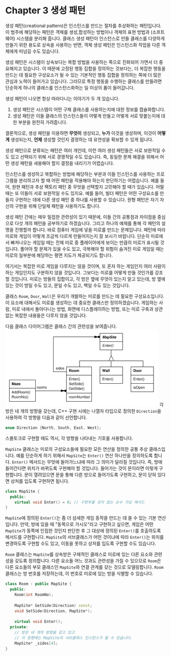 # Chapter 3 생성 패턴
생성 패턴(creational pattern)은 인스턴스를 만드는 절차를 추상화하는 패턴입니다. 이 범주에 해당하는 패턴은 객체를 생성,합성하는 방법이나 객체의 표현 방법과 (소프트웨어) 시스템을 분리해 줍니다. 클래스 생성 패턴이 인스턴스로 만들 클래스를 다양하게 만들기 위한 용도로 상속을 사용하는 반면, 객체 생성 패턴은 인스턴스화 작업을 다른 객체에게 떠넘길 수도 있습니다.

생성 패턴은 시스템이 상속보다는 복합 방법을 사용하는 쪽으로 진화되어 가면서 더 중요해지고 있습니다. 이 때문에 고정된 행동 집합을 정의하는 것보다는, 더 복잡한 행동을 만드는 데 필요한 구성요소가 될 수 있는 기본적인 행동 집합을 정의하는 쪽에 더 많은 관심과 노력이 들어가고 있습니다. 그러므로 특정 행동을 수행하는 클래스를 만들려면 단순하게 하나의 클래스를 인스턴스화하는 일 이상의 품이 들어갑니다.

생성 패턴이 나오면 항상 따라다니는 이야기가 두 개 있습니다.
1. 생성 패턴은 시스템이 어떤 구체 클래스를 사용하는지에 대한 정보를 캡슐화합니다.
2. 생성 패턴은 이들 클래스의 인스턴스들이 어떻게 만들고 어떻게 서로 맞붙는지에 대한 부분을 완전히 가려줍니다.

결론적으로, 생성 패턴을 이용하면 **무엇이** 생성되고, **누가** 이것을 생성하며, 이것이 **어떻게** 생성되는지, **언제** 생성할 것인지 결정하는 데 유연성을 확보할 수 있게 됩니다.

생성 패턴으로 분류되는 패턴은 여러 개인데, 이런 여러 생성 패턴들은 서로 보완적일 수도 있고 선택되기 위해 서로 경쟁적일 수도 있습니다. 즉, 동일한 문제 해결을 위해서 어떤 생성 패턴을 새용해야 할지 결정을 내리기가 어렵습니다.

인스턴스를 생성하고 복합하는 방법에 해당하는 부분과 이들 인스턴스를 사용하는 프로그램을 분리하고자 할 때 어떤 패턴을 적용해야 하는지 판단하기는 어렵습니다. 예를 들어, 원현 패턴과 추상 팩토리 패턴 중 무엇을 선택할지 고민해야 할 때가 있습니다. 어떨 때는 또 이들이 서로 보완적일 수도 있지요. 예를 들어, 빌더 패턴은 어떤 구성요소를 만들지 구현하는 데에 다른 생성 패턴 중 하나를 사용할 수 있습니다. 원형 패턴은 자기 자신의 구현을 위해 단일체 패턴을 사용하기도 합니다.

생성 패턴 간에는 매우 밀접한 관련성이 있기 때문에, 이들 간의 공통점과 차이점을 중심으로 다섯 개의 패턴을 공부하기로 하겠습니다. 그리고 하나의 예제를 통해 각 패턴의 설명을 진행할까 합니다. 바로 컴퓨터 게임에 넣을 미로를 만드는 문제입니다. 패턴에 따라 미로와 게임이 어떻게 조금씩 다르게 만들어지는지 잘 보시기 바랍니다. 단순히 미로에서 빠져나오는 게임일 때는 전체 미로 중 플레이어에게 보이는 만큼의 미로가 표시될 것입니다. 풀어야 할 문제가 있을 수도 있고, 극복해야 할 위험이 숨겨진 미로 게임일 때는 미로의 일부분에 해당하는 평면 지도가 제공되기도 합니다.

여기서는 복잡한 미로 게임을 다루지는 않을 것이며, 또 혼자 하는 게임인지 여러 사람이 하는 게임인지도 구분하지 않을 것입니다. 그보다는 미로를 어떻게 만들 것인가를 강조할 것입니다. 미로는 방들의 집합이고, 각 방은 옆에 무엇이 있는지 알고 있는데, 방 옆에 있는 것이 방일 수도 있고, 문일 수도 있고, 벽일 수도 있는 것입니다.

클래스 `Room`, `Door`, `Wall`은 우리가 개발하는 미로를 만드는 데 필요한 구성요소입니다. 이 요소에 대해서도 미로를 생성하는 데 중요한 클래스만 정의하겠습니다. 게임하는 사람, 미로 내에서 돌아다니는 방법, 화면에 디스플레이하는 방법, 또는 미로 구축과 상관없는 복잡한 내용들은 다루지 않을 것입니다.

다음 클래스 다이어그램은 클래스 간의 관련성을 보여줍니다.
![그림](3-0-001.gif)
각 방은 네 개의 방향을 갖는데, C++ 구현 시에는 나열자 타입으로 정의한 `Direction`을 사용하여 각 방향을 다음과 같이 선언합니다.
```c++
enum Direction {North, South, East, West};
```
스몰토크로 구현할 때도 역시, 각 방향을 나타내는 기호를 사용합니다.

`MapSite` 클래스는 미로의 구성요소들에 필요한 모든 연산을 정의한 공통 추상 클래스입니다. 예를 단순하게 하기 위해서 `MapSite`는 `Enter()` 연산 하나만을 정의하도록 합니다. `Enter()` 메서드는 무엇에 들어가느냐에 따라 그 의미가 달라질 것입니다. 즉, 방에 들어간다면 위치가 바뀌도록 구현해야 할 것입니다. 들어가는 것이 문이라면 이렇게 구현합니다. 문이 열려있으면 문을 통해 다른 방으로 들어가도록 구현하고, 문이 닫혀 있다면 상처를 입도록 구현하면 됩니다.
```c++
class MapSite {
  public:
    virtual void Enter() = 0; // 구현부를 갖지 않는 순수 가상 메서드
}
```
`MapSite`에 정의된 `Enter()`는 좀 더 섬세한 게임 동작을 만드는 데 쓸 수 있는 기본 연산입니다. 만약, 방에 있을 때 "동쪽으로 가시오"라고 구현하고 싶으면, 게임은 어떤 `MapSite`가 동쪽에 인접한 것인지 판단한 후 그 대상에 정의된 `Enter()`를 호출하도록 메서드를 구현합니다. `MapSite`의 서브클래스가 어떤 것이냐에 따라 `Enter()`는 위치를 변경하도록 구현할 수도 있고, 이동을 못하고 상처를 입도록 구현할 수도 있습니다.

`Room` 클래스는 `MapSite`를 상속받은 구체적인 클래스로 미로에 있는 다른 요소와 관련성을 갖도록 정의합니다. 다른 요소들 어느 것과도 관련성을 가질 수 있으므로 `Room`은 다른 요소들의 부모 클래스인 `MapSite`와 연결 관계를 갖는 것으로 모델링합니다. `Room` 클래스는 방 번호를 저장하는데, 이 번호로 미로에 있는 방을 식별할 수 있습니다.
```c++
class Room : public MapSite {
  public:
    Room(int RoomNo);

    MapSite* GetSide(Direction) const;
    void SetSide(Direction, MapSite*);

    virtual void Enter();
  private:
    // 방은 네 개의 방향을 갖고 있고
    // 각 방향에는 MapSite의 서브클래스 인스턴스가 올 수 있습니다.
    MapSite* _sides[4];
}
```